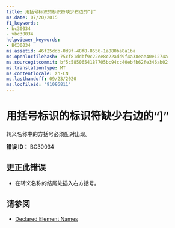 ```yaml
---
title: 用括号标识的标识符缺少右边的“]”
ms.date: 07/20/2015
f1_keywords:
- bc30034
- vbc30034
helpviewer_keywords:
- BC30034
ms.assetid: 46f25ddb-0d9f-48f8-8656-1a880ba8a1ba
ms.openlocfilehash: 75cf81ddbf9c22ee8c22add9f4a38eae40e1274a
ms.sourcegitcommit: bf5c5850654187705bc94cc40ebfb62fe346ab02
ms.translationtype: MT
ms.contentlocale: zh-CN
ms.lasthandoff: 09/23/2020
ms.locfileid: "91086811"
---
```

# <a name="bracketed-identifier-is-missing-closing-"></a>用括号标识的标识符缺少右边的“]”

转义名称中的方括号必须配对出现。  
  
 **错误 ID：** BC30034  
  
## <a name="to-correct-this-error"></a>更正此错误  
  
- 在转义名称的结尾处插入右方括号。  
  
## <a name="see-also"></a>请参阅

- [Declared Element Names](../programming-guide/language-features/declared-elements/declared-element-names.md)
